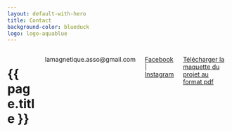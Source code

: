```yaml
---
layout: default-with-hero
title: Contact
background-color: blueduck
logo: logo-aquablue
---
```


  <div class="hero-body-padding-small">
    <div class="columns is-mobile is-multiline is-centered has-text-centered">
        <div class="column is-8">
          <h1 class="mb-5">{{ page.title }}</h1>
        </div>
        <p class="column is-8-desktop is-10-mobile">lamagnetique.asso@gmail.com</p>
        <p class="column is-8 is-10-mobile">
          <a href="https://www.facebook.com/Lamagnetiqueasso" target="_blank" rel="noopener">Facebook</a> | 
          <a href="https://www.instagram.com/lamagnetique_/" target="_blank" rel="noopener">Instagram</a>
        </p>
        <p class="column is-8"><a href="https://drive.google.com/file/d/1sWW07rQDw_A5ZPVyy97fTvKIqikswr6z/view?usp=drive_link" target="_blank" rel="noopener">Télécharger la maquette du projet au format pdf</a></p>
    </div>
  </div>
  <div class="hero-foot"></div>
